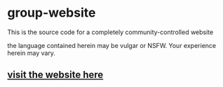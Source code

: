 # group-website

This is the source code for a completely community-controlled website

the language contained herein may be vulgar or NSFW. Your experience herein may vary.

## [visit the website here](https://hotel-vagina.neocities.org)